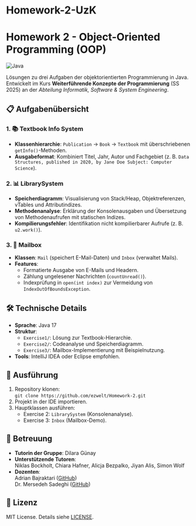 # Homework-2-UzK
# Homework 2 - Object-Oriented Programming (OOP)

![Java](https://img.shields.io/badge/Java-17-blue?logo=java)

Lösungen zu drei Aufgaben der objektorientierten Programmierung in Java. Entwickelt im Kurs **Weiterführende Konzepte der Programmierung** (SS 2025) an der *Abteilung Informatik, Software & System Engineering*.

## 📋 Aufgabenübersicht

### 1. 📚 Textbook Info System
- **Klassenhierarchie**: `Publication` → `Book` → `Textbook` mit überschriebenen `getInfo()`-Methoden.
- **Ausgabeformat**: Kombiniert Titel, Jahr, Autor und Fachgebiet (z. B. `Data Structures, published in 2020, by Jane Doe Subject: Computer Science`).

### 2. 📊 LibrarySystem
- **Speicherdiagramm**: Visualisierung von Stack/Heap, Objektreferenzen, vTables und Attributindizes.
- **Methodenanalyse**: Erklärung der Konsolenausgaben und Übersetzung von Methodenaufrufen mit statischen Indizes.
- **Kompilierungsfehler**: Identifikation nicht kompilierbarer Aufrufe (z. B. `u2.work()`).

### 3. 📧 Mailbox
- **Klassen**: `Mail` (speichert E-Mail-Daten) und `Inbox` (verwaltet Mails).
- **Features**: 
  - Formatierte Ausgabe von E-Mails und Headern.
  - Zählung ungelesener Nachrichten (`countUnread()`).
  - Indexprüfung in `open(int index)` zur Vermeidung von `IndexOutOfBoundsException`.

## 🛠 Technische Details
- **Sprache**: Java 17
- **Struktur**:
  - `Exercise1/`: Lösung zur Textbook-Hierarchie.
  - `Exercise2/`: Codeanalyse und Speicherdiagramm.
  - `Exercise3/`: Mailbox-Implementierung mit Beispielnutzung.
- **Tools**: IntelliJ IDEA oder Eclipse empfohlen.

## 🚀 Ausführung
1. Repository klonen:  
   `git clone https://github.com/ezwelt/Homework-2.git`
2. Projekt in der IDE importieren.
3. Hauptklassen ausführen:
   - Exercise 2: `LibrarySystem` (Konsolenanalyse).
   - Exercise 3: `Inbox` (Mailbox-Demo).

## 👤 Betreuung
- **Tutorin der Gruppe**: Dilara Günay  
- **Unterstützende Tutoren**:  
  Niklas Bockholt, Chiara Hafner, Alicja Bezpalko, Jiyan Alis, Simon Wolf  
- **Dozenten**:  
  Adrian Bajraktari ([GitHub](https://github.com/AdrianBajraktari))  
  Dr. Mersedeh Sadeghi ([GitHub](https://github.com/mersedehSa))  

## 📄 Lizenz
MIT License. Details siehe [LICENSE](LICENSE).
